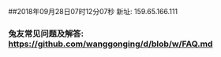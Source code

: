##2018年09月28日07时12分07秒 新址: 159.65.166.111
### 兔友常见问题及解答: https://github.com/wanggonging/d/blob/w/FAQ.md

